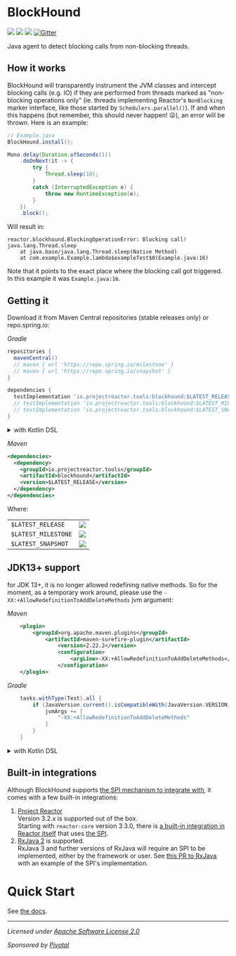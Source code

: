# BlockHound

[![](https://img.shields.io/badge/dynamic/xml.svg?label=Release&color=green&query=%2F%2Fmetadata%2Fversioning%2Flatest&url=https%3A%2F%2Frepo1.maven.org%2Fmaven2%2Fio%2Fprojectreactor%2Ftools%2Fblockhound%2Fmaven-metadata.xml)](https://repo1.maven.org/maven2/io/projectreactor/tools/blockhound/)
[![](https://img.shields.io/badge/dynamic/xml.svg?label=Milestone&color=blue&query=%2F%2Fmetadata%2Fversioning%2Flatest&url=https%3A%2F%2Frepo.spring.io%2Fmilestone%2Fio%2Fprojectreactor%2Ftools%2Fblockhound%2Fmaven-metadata.xml)](https://repo.spring.io/milestone/io/projectreactor/tools/blockhound/)
[![](https://img.shields.io/badge/dynamic/xml.svg?label=Snapshot&color=orange&query=%2F%2Fmetadata%2Fversioning%2Flatest&url=https%3A%2F%2Frepo.spring.io%2Fsnapshot%2Fio%2Fprojectreactor%2Ftools%2Fblockhound%2Fmaven-metadata.xml)](https://repo.spring.io/snapshot/io/projectreactor/tools/blockhound/)
[![Gitter](https://badges.gitter.im/reactor/BlockHound.svg)](https://gitter.im/reactor/BlockHound)

Java agent to detect blocking calls from non-blocking threads.

## How it works
BlockHound will transparently instrument the JVM classes and intercept blocking calls (e.g. IO) if they are performed from threads marked as "non-blocking operations only" (ie. threads implementing Reactor's `NonBlocking` marker interface, like those started by `Schedulers.parallel()`). If and when this happens (but remember, this should never happen! :stuck_out_tongue_winking_eye:), an error will be thrown. Here is an example:
```java
// Example.java
BlockHound.install();

Mono.delay(Duration.ofSeconds(1))
    .doOnNext(it -> {
        try {
            Thread.sleep(10);
        }
        catch (InterruptedException e) {
            throw new RuntimeException(e);
        }
    })
    .block();
```

Will result in:
```
reactor.blockhound.BlockingOperationError: Blocking call! java.lang.Thread.sleep
	at java.base/java.lang.Thread.sleep(Native Method)
	at com.example.Example.lambda$exampleTest$0(Example.java:16)
```
Note that it points to the exact place where the blocking call got triggered. In this example it was `Example.java:16`.

## Getting it

Download it from Maven Central repositories (stable releases only) or repo.spring.io:

_Gradle_

```groovy
repositories {
  mavenCentral()
  // maven { url 'https://repo.spring.io/milestone' }
  // maven { url 'https://repo.spring.io/snapshot' }
}

dependencies {
  testImplementation 'io.projectreactor.tools:blockhound:$LATEST_RELEASE'
  // testImplementation 'io.projectreactor.tools:blockhound:$LATEST_MILESTONE'
  // testImplementation 'io.projectreactor.tools:blockhound:$LATEST_SNAPSHOT'
}
```

<details>
<summary>with Kotlin DSL</summary>

```kotlin
repositories {
    mavenCentral()
    // maven("https://repo.spring.io/milestone")
    // maven("https://repo.spring.io/snapshot")
}

dependencies {
    testImplementation("io.projectreactor.tools:blockhound:$LATEST_RELEASE")
    // testImplementation("io.projectreactor.tools:blockhound:$LATEST_MILESTONE")
    // testImplementation("io.projectreactor.tools:blockhound:$LATEST_SNAPSHOT")
}
```
</details>

_Maven_

```xml
<dependencies>
  <dependency>
    <groupId>io.projectreactor.tools</groupId>
    <artifactId>blockhound</artifactId>
    <version>$LATEST_RELEASE</version>
  </dependency>
</dependencies>
```

Where:

|||
|-|-|
|`$LATEST_RELEASE`|[![](https://img.shields.io/badge/dynamic/xml.svg?label=&color=green&query=%2F%2Fmetadata%2Fversioning%2Flatest&url=https%3A%2F%2Frepo1.maven.org%2Fmaven2%2Fio%2Fprojectreactor%2Ftools%2Fblockhound%2Fmaven-metadata.xml)](https://repo1.maven.org/maven2/io/projectreactor/tools/blockhound/)|
|`$LATEST_MILESTONE`|[![](https://img.shields.io/badge/dynamic/xml.svg?label=&color=blue&query=%2F%2Fmetadata%2Fversioning%2Flatest&url=https%3A%2F%2Frepo.spring.io%2Fmilestone%2Fio%2Fprojectreactor%2Ftools%2Fblockhound%2Fmaven-metadata.xml)](https://repo.spring.io/milestone/io/projectreactor/tools/blockhound/)|
|`$LATEST_SNAPSHOT`|[![](https://img.shields.io/badge/dynamic/xml.svg?label=&color=orange&query=%2F%2Fmetadata%2Fversioning%2Flatest&url=https%3A%2F%2Frepo.spring.io%2Fsnapshot%2Fio%2Fprojectreactor%2Ftools%2Fblockhound%2Fmaven-metadata.xml)](https://repo.spring.io/snapshot/io/projectreactor/tools/blockhound/)|

## JDK13+ support

for JDK 13+, it is no longer allowed redefining native methods. So for the moment, as a temporary work around, please use the
`-XX:+AllowRedefinitionToAddDeleteMethods` jvm argument:

_Maven_

```xml
    <plugin>
        <groupId>org.apache.maven.plugins</groupId>
            <artifactId>maven-surefire-plugin</artifactId>
                <version>2.22.2</version>
                <configuration>
                    <argLine>-XX:+AllowRedefinitionToAddDeleteMethods</argLine>
                </configuration>
    </plugin>
```

_Gradle_

```groovy
    tasks.withType(Test).all {
        if (JavaVersion.current().isCompatibleWith(JavaVersion.VERSION_13)) {
            jvmArgs += [
                "-XX:+AllowRedefinitionToAddDeleteMethods"
            ]
        }
    }
```

<details>
<summary>with Kotlin DSL</summary>

```kotlin
tasks.withType<Test>().all {
    if (JavaVersion.current().isCompatibleWith(JavaVersion.VERSION_13)) {
        jvmArgs("-XX:+AllowRedefinitionToAddDeleteMethods")
    }
}
```
</details>

## Built-in integrations
Although BlockHound supports [the SPI mechanism to integrate with](https://github.com/reactor/BlockHound/blob/master/docs/custom_integrations.md), it comes with a few built-in integrations:
1. [Project Reactor](https://projectreactor.io)  
  Version 3.2.x is supported out of the box.  
  Starting with `reactor-core` version 3.3.0, there is [a built-in integration in Reactor itself](https://github.com/reactor/reactor-core/blob/v3.3.0.RELEASE/reactor-core/src/main/java/reactor/core/scheduler/ReactorBlockHoundIntegration.java) that uses [the SPI](https://github.com/reactor/BlockHound/blob/master/docs/custom_integrations.md).
2. [RxJava 2](https://github.com/ReactiveX/RxJava/) is supported.  
    RxJava 3 and further versions of RxJava will require an SPI to be implemented, either by the framework or user. See [this PR to RxJava](https://github.com/ReactiveX/RxJava/pull/6692) with an example of the SPI's implementation.

# Quick Start
See [the docs](./docs/README.md).

-------------------------------------
_Licensed under [Apache Software License 2.0](www.apache.org/licenses/LICENSE-2.0)_

_Sponsored by [Pivotal](https://pivotal.io)_

